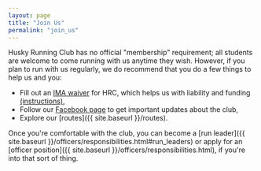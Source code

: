 ```yaml
---
layout: page
title: "Join Us"
permalink: "join_us"
---
```


Husky Running Club has no official "membership" requirement; all students are welcome to come running with us anytime they wish. However, if you plan to run with us regularly, we do recommend that you do a few things to help us and you:

- Fill out an <a href="https://ima.rsp.washington.edu/Course/Search.aspx" target="_blank">IMA waiver</a> for HRC, which helps us with liability and funding <a href="{{ site.baseurl }}/assets/pdf/HowToSignTheOnlineWaiver.pdf" target="_blank">(instructions)</a>,
- Follow our <a href="https://www.facebook.com/uwhuskyrunningclub/" target="_blank">Facebook page</a> to get important updates about the club,
- Explore our [routes]({{ site.baseurl }}/routes).

Once you're comfortable with the club, you can become a [run leader]({{ site.baseurl }}/officers/responsibilities.html#run_leaders) or apply for an [officer position]({{ site.baseurl }}/officers/responsibilities.html), if you're into that sort of thing.
